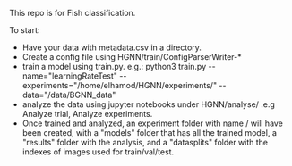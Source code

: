 This repo is for Fish classification.

To start:
- Have your data with metadata.csv in a directory.
- Create a config file using HGNN/train/ConfigParserWriter-*
- train a model using train.py. e.g.: python3 train.py --name="learningRateTest" --experiments="/home/elhamod/HGNN/experiments/" --data="/data/BGNN_data"
- analyze the data using jupyter notebooks under HGNN/analyse/ .e.g Analyze trial, Analyze experiments.
- Once trained and analyzed, an experiment folder with name <experiments>/<name> will have been created, with a "models" folder that has all the trained model, a "results" folder with the analysis, and a "datasplits" folder with the indexes of images used for train/val/test.
